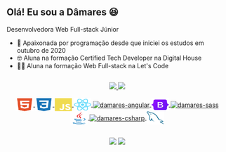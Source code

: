 ## Olá! Eu sou a Dâmares 😆

Desenvolvedora Web Full-stack Júnior

- 🥰 Apaixonada por programação desde que iniciei os estudos em outubro de 2020 
- 🤓 Aluna na formação Certified Tech Developer na Digital House
- 👩‍🎓 Aluna na formação Web Full-stack na Let's Code


##

<div align="center">
  <a href="https://github.com/damaresbortolucci">
  <img height="180em" src="https://github-readme-stats.vercel.app/api?username=damaresbortolucci&show_icons=true&theme=radical&include_all_commits=true&count_private=true"/>
  <img height="180em" src="https://github-readme-stats.vercel.app/api/top-langs/?username=damaresbortolucci&layout=compact&langs_count=7&theme=radical"/>
</div>

<div align="center" style="display: inline_block"><br>
  <img align="center" alt="damares-html" height="30" width="40" src="https://raw.githubusercontent.com/devicons/devicon/master/icons/html5/html5-plain.svg">
  <img align="center" alt="damares-css" height="30" width="40" src="https://raw.githubusercontent.com/devicons/devicon/master/icons/css3/css3-plain.svg">
  <img align="center" alt="damares-js" height="30" width="40" src="https://raw.githubusercontent.com/devicons/devicon/master/icons/javascript/javascript-plain.svg">
  <img align="center" alt="damares-react" height="30" width="40" src="https://raw.githubusercontent.com/devicons/devicon/master/icons/react/react-original.svg">
  <img align="center" alt="damares-angular" height="30" width="40" src="https://cdn.jsdelivr.net/gh/devicons/devicon/icons/angularjs/angularjs-original.svg">
  <img align="center" alt="damares-bootstrap" height="30" width="40" src="https://raw.githubusercontent.com/devicons/devicon/master/icons/bootstrap/bootstrap-original.svg">
  <img align="center" alt="damares-sass" height="30" width="40"src="https://cdn.jsdelivr.net/gh/devicons/devicon/icons/sass/sass-original.svg" />
  <img align="center" alt="damares-java" height="30" width="40" src="https://raw.githubusercontent.com/devicons/devicon/master/icons/java/java-original.svg">
  <img align="center" alt="damares-csharp" height="30" width="40" src="https://cdn.jsdelivr.net/gh/devicons/devicon/icons/csharp/csharp-original.svg" />    
  <img align="center" alt="damares-sql" height="30" width="40" src="https://raw.githubusercontent.com/devicons/devicon/master/icons/mysql/mysql-original.svg">
</div>
  
##
  
<div align="center">
   <a href="https://www.linkedin.com/in/damaresbs/" target="_blank"><img src="https://img.shields.io/badge/-LinkedIn-%230077B5?style=for-the-badge&logo=linkedin&logoColor=white" target="_blank"></a> 
  <a href = "mailto:damares_sp78@gmail.com"><img src="https://img.shields.io/badge/Gmail-D14836?style=for-the-badge&logo=gmail&logoColor=white" target="_blank"></a>
</div>

